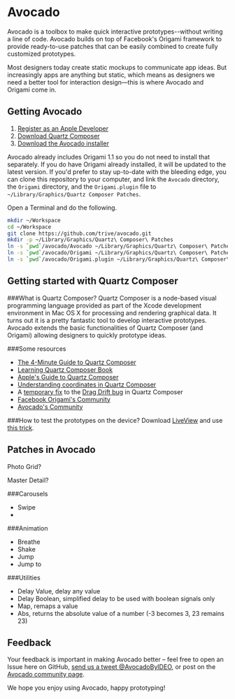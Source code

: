 Avocado
=======

Avocado is a toolbox to make quick interactive prototypes--without writing a line of code.
Avocado builds on top of Facebook's Origami framework to provide ready-to-use patches that can be easily combined to create fully customized prototypes.

Most designers today create static mockups to communicate app ideas. But increasingly apps are anything but static, which means as designers we need a better tool for interaction design—this is where Avocado and Origami come in.

Getting Avocado
---------------

1. [Register as an Apple Developer](https://developer.apple.com/register/index.action)
2. [Download Quartz Composer](http://facebook.github.io/origami/images/quartz-composer.png)
3. [Download the Avocado installer](http://avocado.ideo.com)

Avocado already includes Origami 1.1 so you do not need to install that separately. If you do have Origami already installed, it will be updated to the latest version.
If you'd prefer to stay up-to-date with the bleeding edge, you can clone this repository to your computer, and link the `Avocado` directory, the `Origami` directory, and the `Origami.plugin` file to `~/Library/Graphics/Quartz Composer Patches`.

Open a Terminal and do the following.

```sh
mkdir ~/Workspace
cd ~/Workspace
git clone https://github.com/trive/avocado.git
mkdir -p ~/Library/Graphics/Quartz\ Composer\ Patches
ln -s `pwd`/avocado/Avocado ~/Library/Graphics/Quartz\ Composer\ Patches
ln -s `pwd`/avocado/Origami ~/Library/Graphics/Quartz\ Composer\ Patches
ln -s `pwd`/avocado/Origami.plugin ~/Library/Graphics/Quartz\ Composer\ Patches
```

Getting started with Quartz Composer
------------------------------------

###What is Quartz Composer?
Quartz Composer is a node-based visual programming language provided as part of the Xcode development environment in Mac OS X for processing and rendering graphical data.
It turns out it is a pretty fantastic tool to develop interactive prototypes.
Avocado extends the basic functionalities of Quartz Composer (and Origami) allowing designers to quickly prototype ideas.

###Some resources
- [The 4-Minute Guide to Quartz Composer](https://vimeo.com/88468610)
- [Learning Quartz Composer Book](http://www.amazon.com/Learning-Quartz-Composer-Hands-Creating/dp/0321636945)
- [Apple's Guide to Quartz Composer](https://developer.apple.com/library/mac/documentation/graphicsimaging/conceptual/QuartzComposerUserGuide/qc_intro/qc_intro.html#//apple_ref/doc/uid/TP40005381)
- [Understanding coordinates in Quartz Composer](http://macoscope.com/blog/quartz-composer-origami-mouse-headaches/)
- A [temporary fix](http://macoscope.com/blog/science-behind-snapping-scroll-part-i-dragging/) to the [Drag Drift bug](https://github.com/facebook/origami/issues/22) in Quartz Composer
- [Facebook Origami's Community](https://www.facebook.com/groups/origami.community/)
- [Avocado's Community](https://www.facebook.com/groups/avocado.community/)

###How to test the prototypes on the device?
Download [LiveView](http://www.zambetti.com/projects/liveview/) and use [this trick](http://bomberstudios.com/post/54587126654/using-sketch-mirror-liveview-silkscreen-skala).


Patches in Avocado
------------------

Photo Grid?

Master Detail?

###Carousels
- Swipe
- 

###Animation
- Breathe
- Shake
- Jump
- Jump to

###Utilities
- Delay Value, delay any value 
- Delay Boolean, simplified delay to be used with boolean signals only
- Map, remaps a value 
- Abs, returns the absolute value of a number (-3 becomes 3, 23 remains 23)



Feedback
--------
Your feedback is important in making Avocado better – feel free to open an Issue here on GitHub, [send us a tweet @AvocadoByIDEO](https://twitter.com/AvocadoByIDEO), or post on the [Avocado community page](https://www.facebook.com/groups/avocado.community/).

We hope you enjoy using Avocado, happy prototyping!

